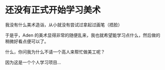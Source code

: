 # 还没有正式开始学习美术

我没有什么美术造诣，从小就没有尝试过拿起过画笔（捂脸）

于是乎，Aden 的美术显得非常的随便乱来，我也就希望能学习点什么，然后做的稍微好看点便可以了。

什么，你问我为什么不请一个高人来帮忙做美工呢？

因为这是一个个人学习项目...